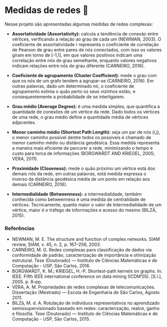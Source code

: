 # Medidas de redes 🚩
Nesse projeto são apresentadas algumas medidas de redes complexas:
- **Assortatividade (Assortativity):** calcula a tendência de conexão entre vértices, verificando a relação ao grau de cada um (NEWMAN, 2003). O coeficiente de assortatividade r representa o coeficiente de correlação de Pearson de grau entre pares de nós conectados, com isso os valores giram em torno de [-1,1], em que valores positivos indicam uma correlação entre nós de grau semelhante, enquanto valores negativos indicam relações entre nós de grau diferente (CARNEIRO, 2016).
  
- **Coeficiente de agrupamento (Cluster Coefficient):** mede o grau com que os nós de um grafo tendem a agrupar-se (CARNEIRO, 2016). Em outras palavras, dado um determinado nó, o coeficiente de agrupamento estima o quão perto os seus vizinhos estão, e consequentemente a probabilidade de se interligarem.
  
- **Grau médio (Average Degree):** é uma medida simples, que quantifica a quantidade de conexões de um vértice da rede. Dado todos os vértices de uma rede, o grau médio define a quantidade média de vértices adjacentes.
  
- **Menor caminho médio (Shortest Path Length):** seja um par de nós (i,j), o menor caminho possível dentre todos os possíveis é chamado de menor caminho médio ou distância geodésica. Essa medida representa a maneira mais eficiente de percorer a rede, minimizando o tempo e custo para torca de informações (BORGWARDT AND KRIEGEL, 2005; VERA, 2011).
  
- **Proximidade (Closeness):** mede o quão próximo um vértice está dos demais nós da rede, em outras palavras, está medida expressa o inverso da distância geodésica média de um ponto em relação aos demais (CARNEIRO, 2016).
  
- **Intermedialidade (Betweenness):** a intermedialidade, também conhecida como betweenness é uma medida de centralidade de vértices. Tecnicamente, quanto maior o valor de Intermedialidade de um vértice, maior é o tráfego de informações e acesso do mesmo (BILZÃ, 2015).

### Referências
- NEWMAN, M. E. The structure and function of complex networks. SIAM review, SIAM, v. 45, n. 2, p. 167–256, 2003.
- CARNEIRO, M. G. Redes complexas para classificação de dados via conformidade de padrão, caracterização de importância e otimização estrutural. Tese (Doutorado) — Instituto de Ciências Matemáticas e de Computação - USP, São Carlos, 2016.
- BORGWARDT, K. M.; KRIEGEL, H.-P. Shortest-path kernels on graphs. In: IEEE. Fifth IEEE international conference on data mining (ICDM’05). [S.l.], 2005. p. 8–pp.
- VERA, A. M. Propriedades de redes complexas de telecomunicações. Dissertação (Mestrado) — Escola de Engenharia de São Carlos, Agosto 2011.
- BILZã, M. d. A. Rotulação de indivíduos representativos no aprendizado semissupervisionado baseado em redes: caracterização, realce, ganho e filosofia. Tese (Doutorado) — Instituto de Ciências Matemáticas e de Computação - USP, São Carlos, 2015.
